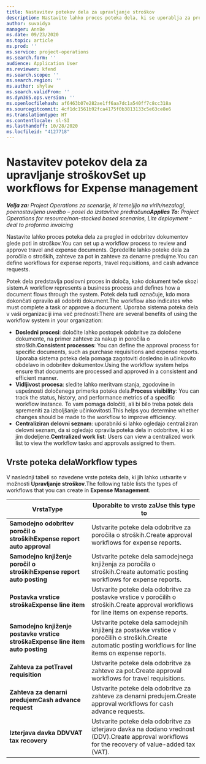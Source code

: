 ```yaml
---
title: Nastavitev potekov dela za upravljanje stroškov
description: Nastavite lahko proces poteka dela, ki se uporablja za pregled in odobritev dokumentov glede poti in stroškov.
author: suvaidya
manager: AnnBe
ms.date: 09/23/2020
ms.topic: article
ms.prod: ''
ms.service: project-operations
ms.search.form: ''
audience: Application User
ms.reviewer: kfend
ms.search.scope: ''
ms.search.region: ''
ms.author: shylaw
ms.search.validFrom: ''
ms.dyn365.ops.version: ''
ms.openlocfilehash: af6463b07e282ae1ff6aa7dc1a540ff7c8cc318a
ms.sourcegitcommit: 4cf1dc1561b92fca4175f0b3813133c5e63ce8e6
ms.translationtype: HT
ms.contentlocale: sl-SI
ms.lasthandoff: 10/28/2020
ms.locfileid: "4127718"
---
```

# <a name="set-up-workflows-for-expense-management"></a><span data-ttu-id="e3478-103">Nastavitev potekov dela za upravljanje stroškov</span><span class="sxs-lookup"><span data-stu-id="e3478-103">Set up workflows for Expense management</span></span>

<span data-ttu-id="e3478-104">_**Velja za:** Project Operations za scenarije, ki temeljijo na virih/nezalogi, poenostavljeno uvedbo – posel do izstavitve predračuna_</span><span class="sxs-lookup"><span data-stu-id="e3478-104">_**Applies To:** Project Operations for resource/non-stocked based scenarios, Lite deployment - deal to proforma invoicing_</span></span>

<span data-ttu-id="e3478-105">Nastavite lahko proces poteka dela za pregled in odobritev dokumentov glede poti in stroškov.</span><span class="sxs-lookup"><span data-stu-id="e3478-105">You can set up a workflow process to review and approve travel and expense documents.</span></span> <span data-ttu-id="e3478-106">Opredelite lahko poteke dela za poročila o stroških, zahteve za pot in zahteve za denarne predujme.</span><span class="sxs-lookup"><span data-stu-id="e3478-106">You can define workflows for expense reports, travel requisitions, and cash advance requests.</span></span>

<span data-ttu-id="e3478-107">Potek dela predstavlja poslovni proces in določa, kako dokument teče skozi sistem.</span><span class="sxs-lookup"><span data-stu-id="e3478-107">A workflow represents a business process and defines how a document flows through the system.</span></span> <span data-ttu-id="e3478-108">Potek dela tudi označuje, kdo mora dokončati opravilo ali odobriti dokument.</span><span class="sxs-lookup"><span data-stu-id="e3478-108">The workflow also indicates who must complete a task or approve a document.</span></span> <span data-ttu-id="e3478-109">Uporaba sistema poteka dela v vaši organizaciji ima več prednosti:</span><span class="sxs-lookup"><span data-stu-id="e3478-109">There are several benefits of using the workflow system in your organization:</span></span>

- <span data-ttu-id="e3478-110">**Dosledni procesi**: določite lahko postopek odobritve za določene dokumente, na primer zahteve za nakup in poročila o stroških.</span><span class="sxs-lookup"><span data-stu-id="e3478-110">**Consistent processes**: You can define the approval process for specific documents, such as purchase requisitions and expense reports.</span></span> <span data-ttu-id="e3478-111">Uporaba sistema poteka dela pomaga zagotoviti dosledno in učinkovito obdelavo in odobritev dokumentov.</span><span class="sxs-lookup"><span data-stu-id="e3478-111">Using the workflow system helps ensure that documents are processed and approved in a consistent and efficient manner.</span></span>
- <span data-ttu-id="e3478-112">**Vidljivost procesa**: sledite lahko meritvam stanja, zgodovine in uspešnosti določenega primerka poteka dela.</span><span class="sxs-lookup"><span data-stu-id="e3478-112">**Process visibility**: You can track the status, history, and performance metrics of a specific workflow instance.</span></span> <span data-ttu-id="e3478-113">To vam pomaga določiti, ali bi bilo treba potek dela spremeniti za izboljšanje učinkovitosti.</span><span class="sxs-lookup"><span data-stu-id="e3478-113">This helps you determine whether changes should be made to the workflow to improve efficiency.</span></span>
- <span data-ttu-id="e3478-114">**Centraliziran delovni seznam**: uporabniki si lahko ogledajo centraliziran delovni seznam, da si ogledajo opravila poteka dela in odobritve, ki so jim dodeljene.</span><span class="sxs-lookup"><span data-stu-id="e3478-114">**Centralized work list**: Users can view a centralized work list to view the workflow tasks and approvals assigned to them.</span></span> 

## <a name="workflow-types"></a><span data-ttu-id="e3478-115">Vrste poteka dela</span><span class="sxs-lookup"><span data-stu-id="e3478-115">Workflow types</span></span>

<span data-ttu-id="e3478-116">V naslednji tabeli so navedene vrste poteka dela, ki jih lahko ustvarite v možnosti **Upravljanje stroškov**.</span><span class="sxs-lookup"><span data-stu-id="e3478-116">The following table lists the types of workflows that you can create in **Expense Management**.</span></span>


|              <span data-ttu-id="e3478-117"><strong>Vrsta</strong></span><span class="sxs-lookup"><span data-stu-id="e3478-117"><strong>Type</strong></span></span>              |                   <span data-ttu-id="e3478-118"><strong>Uporabite to vrsto za</strong></span><span class="sxs-lookup"><span data-stu-id="e3478-118"><strong>Use this type to</strong></span></span>                   |
|-------------------------------------------------|-----------------------------------------------------------------------|
|   <span data-ttu-id="e3478-119"><strong>Samodejno odobritev poročil o stroških</strong></span><span class="sxs-lookup"><span data-stu-id="e3478-119"><strong>Expense report auto approval</strong></span></span> |            <span data-ttu-id="e3478-120">Ustvarite poteke dela odobritve za poročila o stroških.</span><span class="sxs-lookup"><span data-stu-id="e3478-120">Create approval workflows for expense reports.</span></span>             |
|  <span data-ttu-id="e3478-121"><strong>Samodejno knjiženje poročil o stroških</strong></span><span class="sxs-lookup"><span data-stu-id="e3478-121"><strong>Expense report auto posting</strong></span></span>   |        <span data-ttu-id="e3478-122">Ustvarite poteke dela samodejnega knjiženja za poročila o stroških.</span><span class="sxs-lookup"><span data-stu-id="e3478-122">Create automatic posting workflows for expense reports.</span></span>        |
|       <span data-ttu-id="e3478-123"><strong>Postavka vrstice stroška</strong></span><span class="sxs-lookup"><span data-stu-id="e3478-123"><strong>Expense line item</strong></span></span>        |     <span data-ttu-id="e3478-124">Ustvarite poteke dela odobritve za postavke vrstice v poročilih o stroških.</span><span class="sxs-lookup"><span data-stu-id="e3478-124">Create approval workflows for line items on expense reports.</span></span>      |
| <span data-ttu-id="e3478-125"><strong>Samodejno knjiženje postavke vrstice stroška</strong></span><span class="sxs-lookup"><span data-stu-id="e3478-125"><strong>Expense line item auto posting</strong></span></span> | <span data-ttu-id="e3478-126">Ustvarite poteke dela samodejnih knjiženj za postavke vrstice v poročilih o stroških.</span><span class="sxs-lookup"><span data-stu-id="e3478-126">Create automatic posting workflows for line items on expense reports.</span></span> |
|       <span data-ttu-id="e3478-127"><strong>Zahteva za pot</strong></span><span class="sxs-lookup"><span data-stu-id="e3478-127"><strong>Travel requisition</strong></span></span>       |          <span data-ttu-id="e3478-128">Ustvarite poteke dela odobritve za zahteve za pot.</span><span class="sxs-lookup"><span data-stu-id="e3478-128">Create approval workflows for travel requisitions.</span></span>           |
|      <span data-ttu-id="e3478-129"><strong>Zahteva za denarni predujem</strong></span><span class="sxs-lookup"><span data-stu-id="e3478-129"><strong>Cash advance request</strong></span></span>      |         <span data-ttu-id="e3478-130">Ustvarite poteke dela odobritve za zahteve za denarni predujem.</span><span class="sxs-lookup"><span data-stu-id="e3478-130">Create approval workflows for cash advance requests.</span></span>          |
|        <span data-ttu-id="e3478-131"><strong>Izterjava davka DDV</strong></span><span class="sxs-lookup"><span data-stu-id="e3478-131"><strong>VAT tax recovery</strong></span></span>        | <span data-ttu-id="e3478-132">Ustvarite poteke dela odobritve za izterjavo davka na dodano vrednost (DDV).</span><span class="sxs-lookup"><span data-stu-id="e3478-132">Create approval workflows for the recovery of value-added tax (VAT).</span></span>  |
